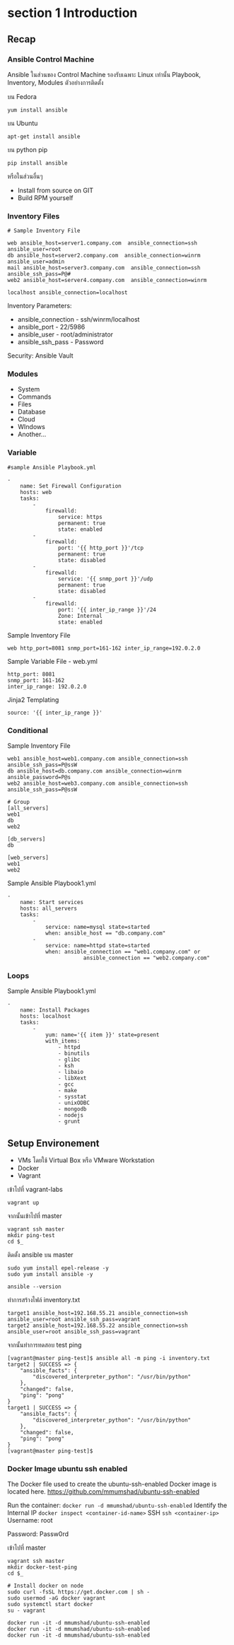 # section 1 Introduction

## Recap 
### Ansible Control Machine
Ansible ในส่วนของ Control Machine รองรับเฉพาะ Linux เท่านั้น Playbook, Inventory, Modules ตัวอย่างการติดตั้ง

บน Fedora 
```
yum install ansible
```
บน Ubuntu
```
apt-get install ansible
```
บน python pip
```
pip install ansible
```

หรือในส่วนอื่นๆ 
- Install from source on GIT
- Build RPM yourself

### Inventory Files

```
# Sample Inventory File

web ansible_host=server1.company.com  ansible_connection=ssh ansible_user=root
db ansible_host=server2.company.com  ansible_connection=winrm ansible_user=admin
mail ansible_host=server3.company.com  ansible_connection=ssh ansible_ssh_pass=P@#
web2 ansible_host=server4.company.com  ansible_connection=winrm

localhost ansible_connection=localhost

```
Inventory Parameters:
- ansible_connection - ssh/winrm/localhost
- ansible_port - 22/5986
- ansible_user - root/administrator
- ansible_ssh_pass - Password

Security: Ansible Vault

### Modules
- System
- Commands
- Files
- Database
- Cloud
- WIndows
- Another...

### Variable
```
#sample Ansible Playbook.yml

- 
    name: Set Firewall Configuration
    hosts: web
    tasks:
        - 
            firewalld:
                service: https
                permanent: true
                state: enabled
        - 
            firewalld:
                port: '{{ http_port }}'/tcp
                permanent: true
                state: disabled
        - 
            firewalld:
                service: '{{ snmp_port }}'/udp
                permanent: true
                state: disabled
        - 
            firewalld:
                port: '{{ inter_ip_range }}'/24
                Zone: Internal
                state: enabled                            
```
Sample Inventory File
```
web http_port=8081 snmp_port=161-162 inter_ip_range=192.0.2.0
```
Sample Variable File - web.yml
```
http_port: 8081
snmp_port: 161-162
inter_ip_range: 192.0.2.0
```

Jinja2 Templating
```
source: '{{ inter_ip_range }}'
```

### Conditional

Sample Inventory File
```
web1 ansible_host=web1.company.com ansible_connection=ssh ansible_ssh_pass=P@ssW
db ansible_host=db.company.com ansible_connection=winrm ansible_password=P@s
web2 ansible_host=web3.company.com ansible_connection=ssh ansible_ssh_pass=P@ssW

# Group
[all_servers] 
web1
db
web2

[db_servers]
db

[web_servers]
web1
web2
```

Sample Ansible Playbook1.yml
```
- 
    name: Start services
    hosts: all_servers
    tasks:
        -
            service: name=mysql state=started
            when: ansible_host == "db.company.com"
        -
            service: name=httpd state=started
            when: ansible_connection == "web1.company.com" or
                        ansible_connection == "web2.company.com"

```

### Loops

Sample Ansible Playbook1.yml
```
- 
    name: Install Packages
    hosts: localhost
    tasks:
        -
            yum: name='{{ item }}' state=present
            with_items:
                - httpd
                - binutils
                - glibc
                - ksh
                - libaio
                - libXext
                - gcc
                - make
                - sysstat
                - unixODBC
                - mongodb
                - nodejs
                - grunt
```

## Setup Environement
- VMs โดยใช้ Virtual Box หรือ VMware Workstation
- Docker
- Vagrant

เข้าไปที่ vagrant-labs

```
vagrant up
```

จากนั้นเข้าไปที่ master 
```
vagrant ssh master
mkdir ping-test
cd $_
```
ติดตั้ง ansible บน master 
```
sudo yum install epel-release -y
sudo yum install ansible -y

ansible --version
```
ทำการสร้างไฟล์​ inventory.txt
```
target1 ansible_host=192.168.55.21 ansible_connection=ssh ansible_user=root ansible_ssh_pass=vagrant
target2 ansible_host=192.168.55.22 ansible_connection=ssh ansible_user=root ansible_ssh_pass=vagrant
```
จากนั้นทำการทดสอบ test ping 
```
[vagrant@master ping-test]$ ansible all -m ping -i inventory.txt 
target2 | SUCCESS => {
    "ansible_facts": {
        "discovered_interpreter_python": "/usr/bin/python"
    }, 
    "changed": false, 
    "ping": "pong"
}
target1 | SUCCESS => {
    "ansible_facts": {
        "discovered_interpreter_python": "/usr/bin/python"
    }, 
    "changed": false, 
    "ping": "pong"
}
[vagrant@master ping-test]$
```

### Docker Image ubuntu ssh enabled
The Docker file used to create the ubuntu-ssh-enabled Docker image is located here.
https://github.com/mmumshad/ubuntu-ssh-enabled 

Run the container:
``
docker run -d mmumshad/ubuntu-ssh-enabled
``
Identify the Internal IP
``
docker inspect <container-id-name>
``
SSH
``
ssh <container-ip>
``
Username: root

Password: Passw0rd

เข้าไปที่ master 
```
vagrant ssh master
mkdir docker-test-ping
cd $_

# Install docker on node
sudo curl -fsSL https://get.docker.com | sh -
sudo usermod -aG docker vagrant
sudo systemctl start docker
su - vagrant

docker run -it -d mmumshad/ubuntu-ssh-enabled
docker run -it -d mmumshad/ubuntu-ssh-enabled
docker run -it -d mmumshad/ubuntu-ssh-enabled
```